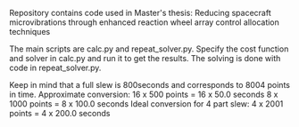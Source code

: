 Repository contains code used in Master's thesis: Reducing spacecraft microvibrations through enhanced reaction wheel array control allocation techniques

The main scripts are calc.py and repeat_solver.py.
    Specify the cost function and solver in calc.py and run it to get the results.
    The solving is done with code in repeat_solver.py.

Keep in mind that a full slew is 800seconds and corresponds to 8004 points in time.
Approximate conversion:
    16 x 500 points = 16 x 50.0 seconds
    8 x 1000 points = 8 x 100.0 seconds
Ideal conversion for 4 part slew:
    4 x 2001 points = 4 x 200.0 seconds
